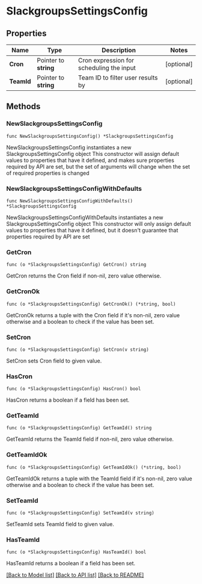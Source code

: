 # SlackgroupsSettingsConfig

## Properties

Name | Type | Description | Notes
------------ | ------------- | ------------- | -------------
**Cron** | Pointer to **string** | Cron expression for scheduling the input | [optional] 
**TeamId** | Pointer to **string** | Team ID to filter user results by | [optional] 

## Methods

### NewSlackgroupsSettingsConfig

`func NewSlackgroupsSettingsConfig() *SlackgroupsSettingsConfig`

NewSlackgroupsSettingsConfig instantiates a new SlackgroupsSettingsConfig object
This constructor will assign default values to properties that have it defined,
and makes sure properties required by API are set, but the set of arguments
will change when the set of required properties is changed

### NewSlackgroupsSettingsConfigWithDefaults

`func NewSlackgroupsSettingsConfigWithDefaults() *SlackgroupsSettingsConfig`

NewSlackgroupsSettingsConfigWithDefaults instantiates a new SlackgroupsSettingsConfig object
This constructor will only assign default values to properties that have it defined,
but it doesn't guarantee that properties required by API are set

### GetCron

`func (o *SlackgroupsSettingsConfig) GetCron() string`

GetCron returns the Cron field if non-nil, zero value otherwise.

### GetCronOk

`func (o *SlackgroupsSettingsConfig) GetCronOk() (*string, bool)`

GetCronOk returns a tuple with the Cron field if it's non-nil, zero value otherwise
and a boolean to check if the value has been set.

### SetCron

`func (o *SlackgroupsSettingsConfig) SetCron(v string)`

SetCron sets Cron field to given value.

### HasCron

`func (o *SlackgroupsSettingsConfig) HasCron() bool`

HasCron returns a boolean if a field has been set.

### GetTeamId

`func (o *SlackgroupsSettingsConfig) GetTeamId() string`

GetTeamId returns the TeamId field if non-nil, zero value otherwise.

### GetTeamIdOk

`func (o *SlackgroupsSettingsConfig) GetTeamIdOk() (*string, bool)`

GetTeamIdOk returns a tuple with the TeamId field if it's non-nil, zero value otherwise
and a boolean to check if the value has been set.

### SetTeamId

`func (o *SlackgroupsSettingsConfig) SetTeamId(v string)`

SetTeamId sets TeamId field to given value.

### HasTeamId

`func (o *SlackgroupsSettingsConfig) HasTeamId() bool`

HasTeamId returns a boolean if a field has been set.


[[Back to Model list]](../README.md#documentation-for-models) [[Back to API list]](../README.md#documentation-for-api-endpoints) [[Back to README]](../README.md)


